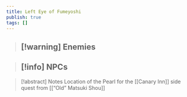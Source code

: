 ```yaml
---
title: Left Eye of Fumeyoshi
publish: true
tags: []
---
```

> [!warning] Enemies
> - 

> [!info] NPCs
> - 

> [!abstract] Notes
> Location of the Pearl for the [[Canary Inn]] side quest from [[“Old” Matsuki Shou]]

